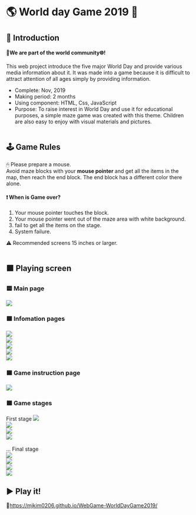 # 🌎 World day Game 2019 🎉
## 📄 Introduction
#### 👥We are part of the world community🌐!
This web project introduce the five major World Day and provide various media information about it. It was made into a game because it is difficult to attract attention of all ages simply by providing information.
* Complete: Nov, 2019
* Making period: 2 months
* Using component: HTML, Css, JavaScript
* Purpose: To raise interest in World Day and use it for educational purposes, a simple maze game was created with this theme. Children are also easy to enjoy with visual materials and pictures.
<br><br>
## 🕹 Game Rules
🖱 Please prepare a mouse.<br>
Avoid maze blocks with your **mouse pointer** and get all the items in the map, then reach the end block. The end block has a different color there alone.<br>
#### ❗️ When is Game over?
1. Your mouse pointer touches the block.
2. Your mouse pointer went out of the maze area with white background.
3. fail to get all the items on the stage.
4. System failure.

⚠️ Recommended screens 15 inches or larger.
<br><br>
## 🟧 Playing screen
### 🟨 Main page
<img src=https://user-images.githubusercontent.com/53461080/86586485-e97c0080-bfc2-11ea-96ea-2afa063af158.png><br>
### 🟩 Infomation pages
<img src=https://user-images.githubusercontent.com/53461080/86586488-eb45c400-bfc2-11ea-8a05-82e831e255a9.png><br>
<img src=https://user-images.githubusercontent.com/53461080/86586492-ec76f100-bfc2-11ea-9d5f-d57ea1e9384c.png><br>
<img src=https://user-images.githubusercontent.com/53461080/86586499-ee40b480-bfc2-11ea-842f-31a3078d62e3.png><br>
<img src=https://user-images.githubusercontent.com/53461080/86586506-f00a7800-bfc2-11ea-8fc2-77bb9c7ea5ba.png><br>
<img src=https://user-images.githubusercontent.com/53461080/86586513-f13ba500-bfc2-11ea-9e0e-50e02cc1c444.png><br>
### 🟦 Game instruction page
<img src=https://user-images.githubusercontent.com/53461080/86586515-f26cd200-bfc2-11ea-8609-9bd8deb360b7.png><br>
### 🟪 Game stages
First stage
<img src=https://user-images.githubusercontent.com/53461080/86586517-f3056880-bfc2-11ea-81c1-a637357af69f.png><br>
<img src=https://user-images.githubusercontent.com/53461080/86586518-f3056880-bfc2-11ea-8098-67cc1000ae55.png><br>
<img src=https://user-images.githubusercontent.com/53461080/86586519-f39dff00-bfc2-11ea-9f7f-4f9bd755791a.png><br>
<img src=https://user-images.githubusercontent.com/53461080/86586519-f39dff00-bfc2-11ea-9f7f-4f9bd755791a.png>
<br><br>... Final stage <br>
<img src=https://user-images.githubusercontent.com/53461080/86586521-f4cf2c00-bfc2-11ea-8e31-9c477e6092a4.png><br>
<img src=https://user-images.githubusercontent.com/53461080/86586525-f4cf2c00-bfc2-11ea-9460-eeb3f4524577.png><br>
<img src=https://user-images.githubusercontent.com/53461080/86586526-f567c280-bfc2-11ea-938e-01ff53d03c55.png><br>
<img src=https://user-images.githubusercontent.com/53461080/86586527-f6005900-bfc2-11ea-8613-3d60c6b76fe9.png><br>
## ▶️ Play it!
🔗<https://mjkim0206.github.io/WebGame-WorldDayGame2019/>
